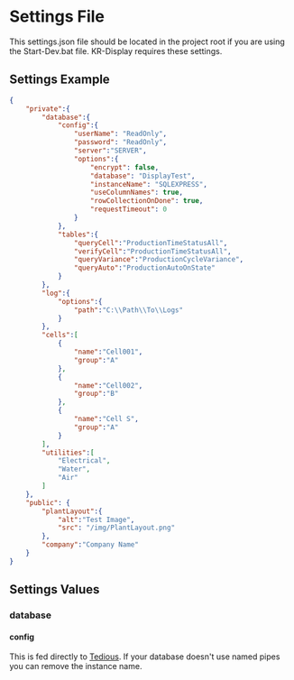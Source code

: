 # Settings File
This settings.json file should be located in the project root if you are using the Start-Dev.bat file. KR-Display requires these settings.

## Settings Example
```json
{
	"private":{
		"database":{
			"config":{
				"userName": "ReadOnly",
				"password": "ReadOnly",
				"server":"SERVER",
				"options":{
					"encrypt": false,
					"database": "DisplayTest",
					"instanceName": "SQLEXPRESS",
					"useColumnNames": true,
					"rowCollectionOnDone": true,
					"requestTimeout": 0
				}
			},
			"tables":{
				"queryCell":"ProductionTimeStatusAll",
				"verifyCell":"ProductionTimeStatusAll",
				"queryVariance":"ProductionCycleVariance",
				"queryAuto":"ProductionAutoOnState"
			}
		},
		"log":{
			"options":{
				"path":"C:\\Path\\To\\Logs"
			}
		},
		"cells":[
			{
				"name":"Cell001",
				"group":"A"
			},
			{
				"name":"Cell002",
				"group":"B"
			},
			{
				"name":"Cell S",
				"group":"A"
			}
		],
		"utilities":[
			"Electrical",
			"Water",
			"Air"
		]
	},
	"public": {
		"plantLayout":{
			"alt":"Test Image",
			"src": "/img/PlantLayout.png"
		},
		"company":"Company Name"
	}
}
```
## Settings Values

### database

#### config
This is fed directly to [Tedious](http://tediousjs.github.io/tedious/). If your database doesn't use named pipes you can remove the instance name.